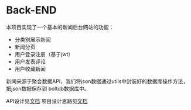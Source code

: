# Back-END

本项目实现了一个基本的新闻后台网站的功能：

+ 分类别展示新闻
+ 新闻分页
+ 用户登录注册（基于jwt）
+ 用户发表评论
+ 用户收藏新闻

新闻来源于聚合数据API，我们将json数据通过utils中封装好的数据库操作方法，把json数据保存到
boltdb数据库中。

API设计见[文档](https://github.com/PROJECT-PML/Back-END/blob/master/API_DESIGN.md)
项目设计思路见[文档](https://github.com/PROJECT-PML/FILE/blob/master/%E5%AE%9E%E9%AA%8C%E6%8A%A5%E5%91%8A.md)